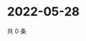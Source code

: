 # 2022-05-28

共 0 条

<!-- BEGIN WEIBO -->
<!-- 最后更新时间 Sat May 28 2022 05:12:47 GMT+0800 (China Standard Time) -->

<!-- END WEIBO -->

